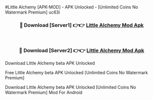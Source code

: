 #Little Alchemy [APK-MOD] - APK Unlocked - [Unlimited Coins No Watermark Premium] uc63i



<div align="center">

<h3>🔴 Download [Server1] 👉👉 <a href="https://momento.my/?title=Little_Alchemy">Little Alchemy Mod Apk</a></h3><br>

<h3>🔴 Download [Server2] 👉👉 <a href="https://momento.my/?title=Little_Alchemy">Little Alchemy Mod Apk</a></h3>
</div>



Download Little Alchemy beta APK Unlocked

Free Little Alchemy beta APK Unlocked [Unlimited Coins No Watermark Premium]

Download Little Alchemy beta APK Unlocked [Unlimited Coins No Watermark Premium] Mod For Android
